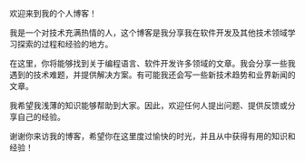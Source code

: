 欢迎来到我的个人博客！

我是一个对技术充满热情的人，这个博客是我分享我在软件开发及其他技术领域学习探索的过程和经验的地方。

在这里，你将能够找到关于编程语言、软件开发许多领域的文章。我会分享一些我遇到的技术难题，并提供解决方案。有可能我还会写一些新技术趋势和业界新闻的文章。

我希望我浅薄的知识能够帮助到大家。因此，欢迎任何人提出问题、提供反馈或分享自己的经验。

谢谢你来访我的博客，希望你在这里度过愉快的时光，并且从中获得有用的知识和经验！
